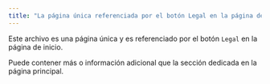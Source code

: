 ```yaml
---
title: "La página única referenciada por el botón Legal en la página de inicio"
---
```

Este archivo es una página única y es referenciado por el botón `Legal` en la página de inicio.

Puede contener más o información adicional que la sección dedicada en la página principal. 